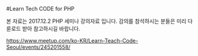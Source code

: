 #Learn Tech CODE for PHP

본 자료는 2017.12.2 PHP 세미나 강의자료 입니다. 
감의를 참석하시는 분들은 미리 다룬로드 받아 참고하시길 바랍니다.

https://www.meetup.com/ko-KR/Learn-Teach-Code-Seoul/events/245201558/


